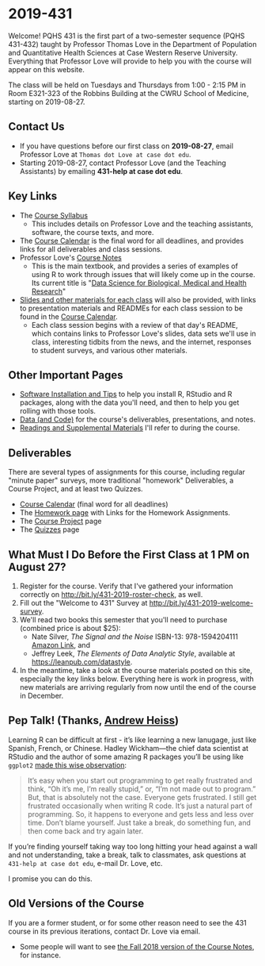 # 2019-431

Welcome! PQHS 431 is the first part of a two-semester sequence (PQHS 431-432) taught by Professor Thomas Love in the Department of Population and Quantitative Health Sciences at Case Western Reserve University. Everything that Professor Love will provide to help you with the course will appear on this website.

The class will be held on Tuesdays and Thursdays from 1:00 - 2:15 PM in Room E321-323 of the Robbins Building at the CWRU School of Medicine, starting on 2019-08-27.

## Contact Us

- If you have questions before our first class on **2019-08-27**, email Professor Love at `Thomas dot Love at case dot edu`.
- Starting 2019-08-27, contact Professor Love (and the Teaching Assistants) by emailing **431-help at case dot edu**. 

## Key Links 

- The [Course Syllabus](https://thomaselove.github.io/2019-431-syllabus/)
    - This includes details on Professor Love and the teaching assistants, software, the course texts, and more.
- The [Course Calendar](https://github.com/THOMASELOVE/2019-431/blob/master/calendar.md) is the final word for all deadlines, and provides links for all deliverables and class sessions.
- Professor Love's [Course Notes](https://thomaselove.github.io/2019-431-book/)
    - This is the main textbook, and provides a series of examples of using R to work through issues that will likely come up in the course. Its current title is "[Data Science for Biological, Medical and Health Research](https://thomaselove.github.io/2019-431-book/)"
- [Slides and other materials for each class](https://github.com/THOMASELOVE/2019-431/tree/master/CLASSES) will also be provided, with links to presentation materials and READMEs for each class session to be found in the [Course Calendar](https://github.com/THOMASELOVE/2019-431/blob/master/calendar.md).
    - Each class session begins with a review of that day's README, which contains links to Professor Love's slides, data sets we'll use in class, interesting tidbits from the news, and the internet, responses to student surveys, and various other materials. 

## Other Important Pages

- [Software Installation and Tips](https://github.com/THOMASELOVE/2019-431/tree/master/SOFTWARE) to help you install R, RStudio and R packages, along with the data you'll need, and then to help you get rolling with those tools.
- [Data (and Code)](https://github.com/THOMASELOVE/2019-431-data) for the course's deliverables, presentations, and notes.
- [Readings and Supplemental Materials](https://github.com/THOMASELOVE/2019-431/blob/master/READINGS.md) I'll refer to during the course.

## Deliverables

There are several types of assignments for this course, including regular "minute paper" surveys, more traditional "homework" Deliverables, a Course Project, and at least two Quizzes.

- [Course Calendar](https://github.com/THOMASELOVE/2019-431/blob/master/calendar.md) (final word for all deadlines)
- The [Homework page](https://github.com/THOMASELOVE/2019-431/tree/master/HOMEWORK) with Links for the Homework Assignments. 
- The [Course Project](https://github.com/THOMASELOVE/2019-431/tree/master/PROJECT) page
- The [Quizzes](https://github.com/THOMASELOVE/2019-431/tree/master/QUIZZES) page

## What Must I Do Before the First Class at 1 PM on August 27?

1. Register for the course. Verify that I've gathered your information correctly on http://bit.ly/431-2019-roster-check, as well.
2. Fill out the "Welcome to 431" Survey at http://bit.ly/431-2019-welcome-survey.
3. We'll read two books this semester that you'll need to purchase (combined price is about $25):
    - Nate Silver, *The Signal and the Noise* ISBN-13: 978-1594204111 [Amazon Link](https://www.amazon.com/Signal-Noise-Many-Predictions-Fail-but/dp/0143125087), and
    - Jeffrey Leek, *The Elements of Data Analytic Style*, available at https://leanpub.com/datastyle.
4. In the meantime, take a look at the course materials posted on this site, especially the key links below. Everything here is work in progress, with new materials are arriving regularly from now until the end of the course in December.

## Pep Talk! (Thanks, [Andrew Heiss](https://evalf19.classes.andrewheiss.com/syllabus/#pep-talk))

Learning R can be difficult at first - it’s like learning a new lanugage, just like Spanish, French, or Chinese. Hadley Wickham—the chief data scientist at RStudio and the author of some amazing R packages you’ll be using like `ggplot2` [made this wise observation](https://r-posts.com/advice-to-young-and-old-programmers-a-conversation-with-hadley-wickham/):

> It’s easy when you start out programming to get really frustrated and think, “Oh it’s me, I’m really stupid,” or, “I’m not made out to program.” But, that is absolutely not the case. Everyone gets frustrated. I still get frustrated occasionally when writing R code. It’s just a natural part of programming. So, it happens to everyone and gets less and less over time. Don’t blame yourself. Just take a break, do something fun, and then come back and try again later.

If you’re finding yourself taking way too long hitting your head against a wall and not understanding, take a break, talk to classmates, ask questions at `431-help at case dot edu`, e-mail Dr. Love, etc.

I promise you can do this.

## Old Versions of the Course

If you are a former student, or for some other reason need to see the 431 course in its previous iterations, contact Dr. Love via email.

- Some people will want to see [the Fall 2018 version of the Course Notes](https://thomaselove.github.io/2018-431-book/), for instance.

